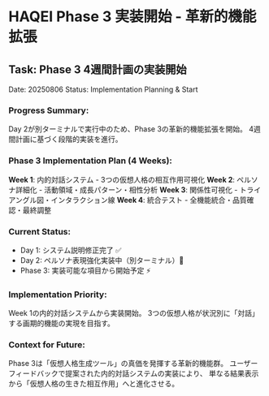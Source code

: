 # HAQEI Phase 3 実装開始 - 革新的機能拡張
## Task: Phase 3 4週間計画の実装開始
Date: 20250806
Status: Implementation Planning & Start

### Progress Summary:
Day 2が別ターミナルで実行中のため、Phase 3の革新的機能拡張を開始。
4週間計画に基づく段階的実装を進行。

### Phase 3 Implementation Plan (4 Weeks):
**Week 1**: 内的対話システム - 3つの仮想人格の相互作用可視化
**Week 2**: ペルソナ詳細化 - 活動領域・成長パターン・相性分析
**Week 3**: 関係性可視化 - トライアングル図・インタラクション線
**Week 4**: 統合テスト - 全機能統合・品質確認・最終調整

### Current Status:
- Day 1: システム説明修正完了 ✅
- Day 2: ペルソナ表現強化実装中（別ターミナル）🔄
- Phase 3: 実装可能な項目から開始予定 ⚡

### Implementation Priority:
Week 1の内的対話システムから実装開始。
3つの仮想人格が状況別に「対話」する画期的機能の実現を目指す。

### Context for Future:
Phase 3は「仮想人格生成ツール」の真価を発揮する革新的機能群。
ユーザーフィードバックで提案された内的対話システムの実装により、
単なる結果表示から「仮想人格の生きた相互作用」へと進化させる。